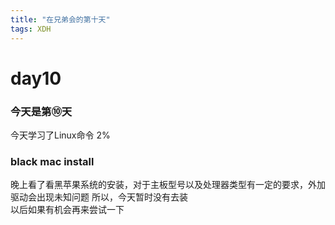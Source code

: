 ```yaml
---
title: "在兄弟会的第十天"
tags: XDH  
---
```



# day10

### 今天是第⑩天

今天学习了Linux命令    2%

### black mac install  
晚上看了看黑苹果系统的安装，对于主板型号以及处理器类型有一定的要求，外加驱动会出现未知问题
所以，今天暂时没有去装  
以后如果有机会再来尝试一下
